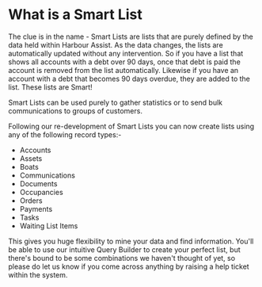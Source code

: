 
# What is a Smart List

The clue is in the name - Smart Lists are lists that are purely defined by the data held within Harbour Assist.  As the data changes, the lists are automatically updated without any intervention.  So if you have a list that shows all accounts with a debt over 90 days, once that debt is paid the account is removed from the list automatically.  Likewise if you have an account with a debt that becomes 90 days overdue, they are added to the list. These lists are Smart!

Smart Lists can be used purely to gather statistics or to send bulk communications to groups of customers.

Following our re-development of Smart Lists you can now create lists using any of the following record types:-

- Accounts
- Assets
- Boats
- Communications
- Documents
- Occupancies
- Orders
- Payments
- Tasks
- Waiting List Items

This gives you huge flexibility to mine your data and find information.  You'll be able to use our intuitive Query Builder to create your perfect list, but there's bound to be some combinations we haven't thought of yet, so please do let us know if you come across anything by raising a help ticket within the system.


